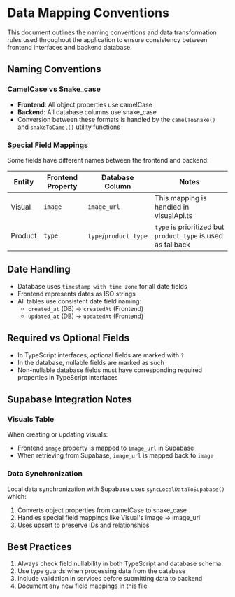 
# Data Mapping Conventions

This document outlines the naming conventions and data transformation rules used throughout the application to ensure consistency between frontend interfaces and backend database.

## Naming Conventions

### CamelCase vs Snake_case
- **Frontend**: All object properties use camelCase
- **Backend**: All database columns use snake_case
- Conversion between these formats is handled by the `camelToSnake()` and `snakeToCamel()` utility functions

### Special Field Mappings

Some fields have different names between the frontend and backend:

| Entity   | Frontend Property | Database Column  | Notes                                      |
|----------|-------------------|------------------|-------------------------------------------|
| Visual   | `image`           | `image_url`      | This mapping is handled in visualApi.ts    |
| Product  | `type`            | `type`/`product_type` | `type` is prioritized but `product_type` is used as fallback |

## Date Handling

- Database uses `timestamp with time zone` for all date fields
- Frontend represents dates as ISO strings
- All tables use consistent date field naming:
  - `created_at` (DB) → `createdAt` (Frontend)
  - `updated_at` (DB) → `updatedAt` (Frontend)

## Required vs Optional Fields

- In TypeScript interfaces, optional fields are marked with `?`
- In the database, nullable fields are marked as such
- Non-nullable database fields must have corresponding required properties in TypeScript interfaces

## Supabase Integration Notes

### Visuals Table
When creating or updating visuals:
- Frontend `image` property is mapped to `image_url` in Supabase
- When retrieving from Supabase, `image_url` is mapped back to `image`

### Data Synchronization
Local data synchronization with Supabase uses `syncLocalDataToSupabase()` which:
1. Converts object properties from camelCase to snake_case
2. Handles special field mappings like Visual's image → image_url
3. Uses upsert to preserve IDs and relationships

## Best Practices

1. Always check field nullability in both TypeScript and database schema
2. Use type guards when processing data from the database
3. Include validation in services before submitting data to backend
4. Document any new field mappings in this file
